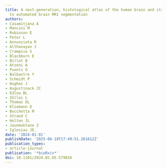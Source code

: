 ```yaml
---
title: A next-generation, histological atlas of the human brain and its application
  to automated brain MRI segmentation
authors:
- Casamitjana A
- Mancini M
- Robinson E
- Peter L
- Annunziata R
- Althonayan J
- Crampsie S
- Blackburn E
- Billot B
- Atzeni A
- Puonti O
- Balbastre Y
- Schmidt P
- Hughes J
- Augustinack JC
- Edlow BL
- Zöllei L
- Thomas DL
- Kliemann D
- Bocchetta M
- Strand C
- Holton JL
- Jaunmuktane Z
- Iglesias JE.
date: '2024-01-01'
publishDate: '2025-06-18T17:49:51.261612Z'
publication_types:
- article-journal
publication: '*bioRxiv*'
doi: 10.1101/2024.02.05.579016
---
```

